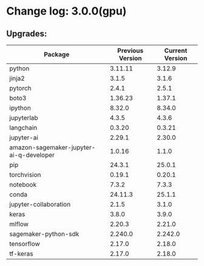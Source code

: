 # Change log: 3.0.0(gpu)

## Upgrades: 

Package | Previous Version | Current Version
---|---|---
python|3.11.11|3.12.9
jinja2|3.1.5|3.1.6
pytorch|2.4.1|2.5.1
boto3|1.36.23|1.37.1
ipython|8.32.0|8.34.0
jupyterlab|4.3.5|4.3.6
langchain|0.3.20|0.3.21
jupyter-ai|2.29.1|2.30.0
amazon-sagemaker-jupyter-ai-q-developer|1.0.16|1.1.0
pip|24.3.1|25.0.1
torchvision|0.19.1|0.20.1
notebook|7.3.2|7.3.3
conda|24.11.3|25.1.1
jupyter-collaboration|2.1.5|3.1.0
keras|3.8.0|3.9.0
mlflow|2.20.3|2.21.0
sagemaker-python-sdk|2.240.0|2.242.0
tensorflow|2.17.0|2.18.0
tf-keras|2.17.0|2.18.0
